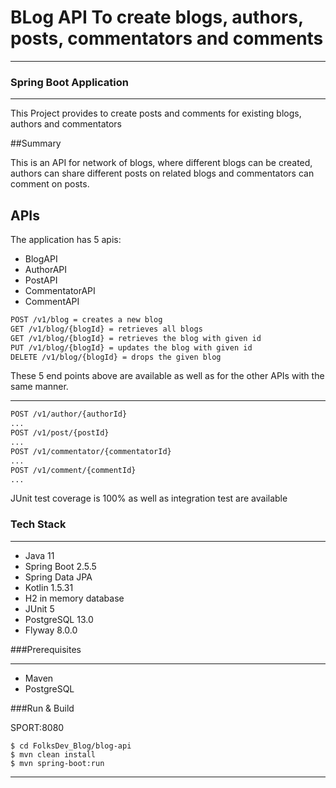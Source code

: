 # BLog API To create blogs, authors, posts, commentators and comments
---

### Spring Boot Application

---
This Project provides to create posts and comments for existing blogs, authors and commentators

##Summary

This is an API for network of blogs, where different blogs can be created,
authors can share different posts on related blogs and commentators can comment
on posts.

## APIs

The application has 5 apis:

* BlogAPI
* AuthorAPI
* PostAPI
* CommentatorAPI
* CommentAPI

```html
POST /v1/blog = creates a new blog
GET /v1/blog/{blogId} = retrieves all blogs
GET /v1/blog/{blogId} = retrieves the blog with given id
PUT /v1/blog/{blogId} = updates the blog with given id
DELETE /v1/blog/{blogId} = drops the given blog
```

These 5 end points above are available as well as
for the other APIs with the same manner.

---
```html
POST /v1/author/{authorId}
...
POST /v1/post/{postId}
...
POST /v1/commentator/{commentatorId}
...
POST /v1/comment/{commentId}
...

```
JUnit test coverage is 100% as well as integration test are available

### Tech Stack

---
* Java 11
* Spring Boot 2.5.5
* Spring Data JPA
* Kotlin 1.5.31
* H2 in memory database
* JUnit 5
* PostgreSQL 13.0
* Flyway 8.0.0


###Prerequisites

---
* Maven
* PostgreSQL


###Run & Build

SPORT:8080
```
$ cd FolksDev_Blog/blog-api
$ mvn clean install
$ mvn spring-boot:run
```
---
